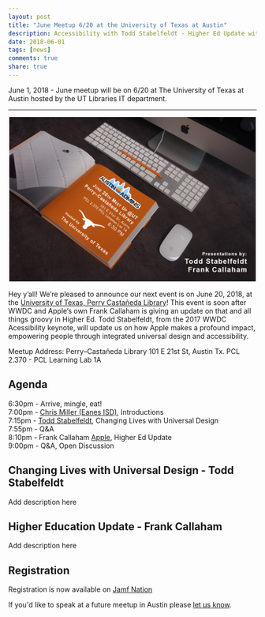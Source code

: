 ```yaml
---
layout: post
title: "June Meetup 6/20 at the University of Texas at Austin"
description: Accessibility with Todd Stabelfeldt - Higher Ed Update with Frank Callaham
date: 2018-06-01
tags: [news]
comments: true
share: true
---
```


June 1, 2018 - June meetup will be on 6/20 at The University of Texas at Austin hosted by the UT Libraries IT department.

---

<div align="center"><img src="/assets/images/junemeetup_2018.png" style="width:500px; max-width:100%;" /></div>
                         
Hey y’all! We’re pleased to announce our next event is on June 20, 2018, at the [University of Texas, Perry Castañeda Library](https://lib.utexas.edu/study-spaces-technology/spaces/learning-lab-1-ab)! This event is soon after WWDC and Apple’s own Frank Callaham is giving an update on that and all things groovy in Higher Ed. Todd Stabelfeldt, from the 2017 WWDC Acessibility keynote, will update us on how Apple makes a profound impact, empowering people through integrated universal design and accessibility.

Meetup Address:
Perry–Castañeda Library 
101 E 21st St, Austin Tx. 
PCL 2.370 - PCL Learning Lab 1A

## Agenda

6:30pm - Arrive, mingle, eat!<br />
7:00pm - [Chris Miller (Eanes ISD)](https://www.linkedin.com/in/chris-miller-27551212/), Introductions<br />
7:15pm - [Todd Stabelfeldt](https://toddstabelfeldt.com), Changing Lives with Universal Design<br />
7:55pm - Q&A<br />
8:10pm - Frank Callaham [Apple](https://www.apple.com/education/), Higher Ed Update <br />
9:00pm - Q&A, Open Discussion

## Changing Lives with Universal Design - Todd Stabelfeldt

Add description here 

## Higher Education Update - Frank Callaham

Add description here

## Registration

Registration is now available on [Jamf Nation](https://www.jamf.com/jamf-nation/events/user-groups/210/austin-apple-admins-april-meetup-4-25-at-trusource-labs) 

If you'd like to speak at a future meetup in Austin please [let us know](https://goo.gl/forms/SlplkdmkkyKpG7982).
